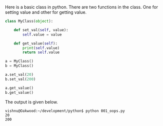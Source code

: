 Here is a basic class in python. There are two functions in the class. One for setting value and other for getting value.

```python
class MyClass(object):

    def set_val(self, value):
        self.value = value

    def get_value(self):
        print(self.value)
        return self.value

a = MyClass()
b = MyClass()

a.set_val(20)
b.set_val(200)

a.get_value()
b.get_value()
```
The output is given below.

```
vishnu@Oakwood:~/development/python$ python 001_oops.py 
20
200
```
